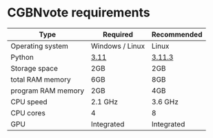 # CGBNvote requirements

| Type               | Required                                                      | Recommended                                                     |
|--------------------|---------------------------------------------------------------|-----------------------------------------------------------------|
| Operating system   | Windows / Linux                                               | Linux                                                           |
| Python             | [3.11](https://www.python.org/downloads/release/python-3110/) | [3.11.3](https://www.python.org/downloads/release/python-3113/) |
| Storage space      | 2GB                                                           | 2GB                                                             |
| total RAM memory   | 6GB                                                           | 8GB                                                             |
| program RAM memory | 2GB                                                           | 4GB                                                             |
| CPU speed          | 2.1 GHz                                                       | 3.6 GHz                                                         |
| CPU cores          | 4                                                             | 8                                                               |
| GPU                | Integrated                                                    | Integrated                                                      |

